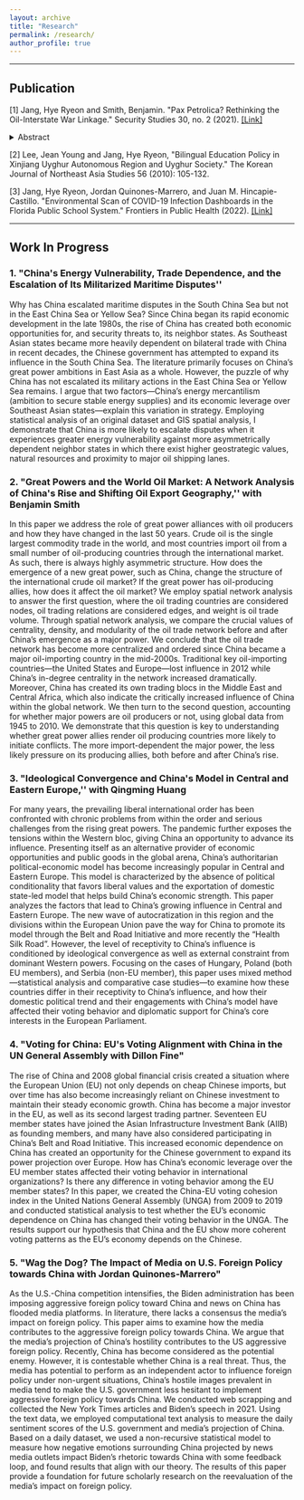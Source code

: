 ```yaml
---
layout: archive
title: "Research"
permalink: /research/
author_profile: true
---
```


<!--{% include base_path %}

{% for post in site.publications reversed %}
  {% include archive-single.html %}
{% endfor %}
-->



------------------------------------------------------------------------------

## Publication
[1] Jang, Hye Ryeon and Smith, Benjamin. "Pax Petrolica? Rethinking the Oil-Interstate War Linkage." Security Studies 30, no. 2 (2021). [[Link]](https://urldefense.proofpoint.com/v2/url?u=http-3A__url310.tandfonline.com_ls_click-3Fupn-3Dodl8Fji2pFaByYDqV3bjGMQo8st9of2228V6AcSFNq3t86qU90pAx-2D2BEad4OTI0D6Lc379YiDwigZRCePmEB4FzB0xC3-2D2Fo4jBeP0nUd-2D2F3Sbw-2D3DBP3c-5FqKca3fVHXvtkYx9Wd57kgnMhnpMFV8mCNniaXicoNvV3jeggredG4Xkrl9tzKEC8NNBm4BWyk4oyBG4S-2D2BjSoMZwa9k8Tj1gYEOBkbA8UvNETExI5DRf1JeZZg-2D2Bv0CCvk6tkzAD5BUp3CSFKAMhEeB6ahAL972oVWNJVn5AfcqFQI4j920B5l8U5EGhM6tncVdz6tv6ItsuXGahXNHQoyXm1eZ2L1RzIgx1xlxW08eCvZ2PgsDn1YOyWmniM9MirTm0DISb2LaRfT1IO6EoN5zw-2D3D-2D3D&d=DwMFaQ&c=sJ6xIWYx-zLMB3EPkvcnVg&r=cIhTJbqz69Euk-2BE3Fivg&m=E7qaS02RTRuzlLrLEZYvJVdE806YDh2s0yRJP41MM3I&s=zm6HqESvwUZmSZxnpK_hJ2xLKR9JU_z3MxM2sVYnuaM&e=)
<details><summary>Abstract</summary>
<p>
In the last decade resource curse scholars have argued widely that oil-rich countries are more likely to initiate armed disputes with their neighbors. In this essay, we argue that the evidence points toward oil peace, not conflict, as a function of both domestic and international factors. We draw on analyses of our own dataset and two from past studies to show that the data is more supportive of petro-peace than of petro-aggression. We also demonstrate that the Iran–Iraq War is singularly responsible for what was believed to have been a radical-petro-aggression effect globally. We conclude that, to the extent that evidence suggests a trend, it is more likely for a Pax Petrolica. 
</p>
</details>

[2] Lee, Jean Young and Jang, Hye Ryeon, "Bilingual Education Policy in Xinjiang Uyghur Autonomous Region and Uyghur Society." The Korean Journal of Northeast Asia Studies 56 (2010): 105-132.

[3] Jang, Hye Ryeon, Jordan Quinones-Marrero, and Juan M. Hincapie-Castillo. "Environmental Scan of COVID-19 Infection Dashboards in the Florida Public School System." Frontiers in Public Health (2022).  [[Link]](https://www.frontiersin.org/articles/10.3389/fpubh.2022.925808/abstract)

------------------------------------------------------------------------------
## Work In Progress

### 1. "China's Energy Vulnerability, Trade Dependence, and the Escalation of Its Militarized Maritime Disputes'' 
Why has China escalated maritime disputes in the South China Sea but not in the East China Sea or Yellow Sea? Since China began its rapid economic development in the late 1980s, the rise of China has created both economic opportunities for, and security threats to, its neighbor states. As Southeast Asian states became more heavily dependent on bilateral trade with China in recent decades, the Chinese government has attempted to expand its influence in the South China Sea. The literature primarily focuses on China’s great power ambitions in East Asia as a whole. However, the puzzle of why China has not escalated its military actions in the East China Sea or Yellow Sea remains. I argue that two factors—China’s energy mercantilism (ambition to secure stable energy supplies) and its economic leverage over Southeast Asian states—explain this variation in strategy. Employing statistical analysis of an original dataset and GIS spatial analysis, I demonstrate that China is more likely to escalate disputes when it experiences greater energy vulnerability against more asymmetrically dependent neighbor states in which there exist higher geostrategic values, natural resources and proximity to major oil shipping lanes. 

### 2. "Great Powers and the World Oil Market: A Network Analysis of China's Rise and Shifting Oil Export Geography,'' with Benjamin Smith
In this paper we address the role of great power alliances with oil producers and how they have changed in the last 50 years. Crude oil is the single largest commodity trade in the world, and most countries import oil from a small number of oil-producing countries through the international market. As such, there is always highly asymmetric structure. How does the emergence of a new great power, such as China, change the structure of the international crude oil market? If the great power has oil-producing allies, how does it affect the oil market? We employ spatial network analysis to answer the first question, where the oil trading countries are considered nodes, oil trading relations are considered edges, and weight is oil trade volume. Through spatial network analysis, we compare the crucial values of centrality, density, and modularity of the oil trade network before and after China’s emergence as a major power. We conclude that the oil trade network has become more centralized and ordered since China became a major oil-importing country in the mid-2000s. Traditional key oil-importing countries—the United States and Europe—lost influence in 2012 while China’s in-degree centrality in the network increased dramatically. Moreover, China has created its own trading blocs in the Middle East and Central Africa, which also indicate the critically increased influence of China within the global network. We then turn to the second question, accounting for whether major powers are oil producers or not, using global data from 1945 to 2010. We demonstrate that this question is key to understanding whether great power allies render oil producing countries more likely to initiate conflicts. The more import-dependent the major power, the less likely pressure on its producing allies, both before and after China’s rise.

### 3. "Ideological Convergence and China's Model in Central and Eastern Europe,'' with Qingming Huang
For many years, the prevailing liberal international order has been confronted with chronic problems from within the order and serious challenges from the rising great powers. The pandemic further exposes the tensions within the Western bloc, giving China an opportunity to advance its influence. Presenting itself as an alternative provider of economic opportunities and public goods in the global arena, China’s authoritarian political-economic model has become increasingly popular in Central and Eastern Europe. This model is characterized by the absence of political conditionality that favors liberal values and the exportation of domestic state-led model that helps build China’s economic strength. This paper analyzes the factors that lead to China’s growing influence in Central and Eastern Europe. The new wave of autocratization in this region and the divisions within the European Union pave the way for China to promote its model through the Belt and Road Initiative and more recently the “Health Silk Road”. However, the level of receptivity to China’s influence is conditioned by ideological convergence as well as external constraint from dominant Western powers. Focusing on the cases of Hungary, Poland (both EU members), and Serbia (non-EU member), this paper uses mixed method—statistical analysis and comparative case studies—to examine how these countries differ in their receptivity to China’s influence, and how their domestic political trend and their engagements with China’s model have affected their voting behavior and diplomatic support for China’s core interests in the European Parliament.

### 4. "Voting for China: EU's Voting Alignment with China in the UN General Assembly with Dillon Fine"

The rise of China and 2008 global financial crisis created a situation where the European Union (EU) not only depends on cheap Chinese imports, but over time has also become increasingly reliant on Chinese investment to maintain their steady economic growth. China has become a major investor in the EU, as well as its second largest trading partner. Seventeen EU member states have joined the Asian Infrastructure Investment Bank (AIIB) as founding members, and many have also considered participating in China’s Belt and Road Initiative. This increased economic dependence on China has created an opportunity for the Chinese government to expand its power projection over Europe. How has China’s economic leverage over the EU member states affected their voting behavior in international organizations? Is there any difference in voting behavior among the EU member states? In this paper, we created the China-EU voting cohesion index in the United Nations General Assembly (UNGA) from 2009 to 2019 and conducted statistical analysis to test whether the EU’s economic dependence on China has changed their voting behavior in the UNGA. The results support our hypothesis that China and the EU show more coherent voting patterns as the EU’s economy depends on the Chinese. 

### 5. "Wag the Dog? The Impact of Media on U.S. Foreign Policy towards China with Jordan Quinones-Marrero"

As the U.S.-China competition intensifies, the Biden administration has been imposing aggressive foreign policy toward China and news on China has flooded media platforms. In literature, there lacks a consensus the media’s impact on foreign policy. This paper aims to examine how the media contributes to the aggressive foreign policy towards China. We argue that the media’s projection of China’s hostility contributes to the US aggressive foreign policy. Recently, China has become considered as the potential enemy. However, it is contestable whether China is a real threat. Thus, the media has potential to perform as an independent actor to influence foreign policy under non-urgent situations, China’s hostile images prevalent in media tend to make the U.S. government less hesitant to implement aggressive foreign policy towards China. We conducted web scrapping and collected the New York Times articles and Biden’s speech in 2021. Using the text data, we employed computational text analysis to measure the daily sentiment scores of the U.S. government and media’s projection of China. Based on a daily dataset, we used a non-recursive statistical model to measure how negative emotions surrounding China projected by news media outlets impact Biden’s rhetoric towards China with some feedback loop, and found results that align with our theory. The results of this paper provide a foundation for future scholarly research on the reevaluation of the media’s impact on foreign policy.
